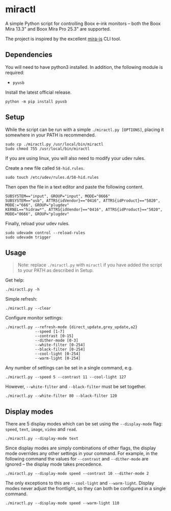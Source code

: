 # miractl

A simple Python script for controlling Boox e-ink monitors – both the Boox Mira 13.3" and Boox Mira Pro 25.3" are supported.

The project is inspired by the excellent [mira-js](https://github.com/ipodnerd3019/mira-js) CLI tool.

## Dependencies

You will need to have python3 installed. In addition, the following module is required:

- `pyusb`

Install the latest official release.

```
python -m pip install pyusb
```

## Setup

While the script can be run with a simple `./miractl.py [OPTIONS]`, placing it somewhere in your PATH is recommended.

```
sudo cp ./miractl.py /usr/local/bin/miractl
Sudo chmod 755 /usr/local/bin/miractl
```

If you are using linux, you will also need to modify your udev rules.

Create a new file called `58-hid.rules`.

```
sudo touch /etc/udev/rules.d/58-hid.rules
```

Then open the file in a text editor and paste the following content.

```
SUBSYSTEM=="input", GROUP="input", MODE="0666"
SUBSYSTEM=="usb", ATTRS{idVendor}=="0416", ATTRS{idProduct}=="5020", MODE:="666", GROUP="plugdev"
KERNEL=="hidraw*", ATTRS{idVendor}=="0416", ATTRS{idProduct}=="5020", MODE="0666", GROUP="plugdev"
```

Finally, reload your udev rules.

```
sudo udevadm control --reload-rules
sudo udevadm trigger
```

## Usage

> Note: replace `./miractl.py` with `miractl` if you have added the script to your PATH as described in Setup.

Get help:

```
./miractl.py -h
```

Simple refresh:

```
./miractl.py --clear
```

Configure monitor settings:

```
./miractl.py --refresh-mode {direct_update,grey_update,a2}
             --speed [1-7]
             --contrast [0-15]
             --dither-mode [0-3]
             --white-filter [0-254]
             --black-filter [0-254]
             --cool-light [0-254]
             --warm-light [0-254]
```

Any number of settings can be set in a single command, e.g.

```
./miractl.py --speed 5 --contrast 11 --cool-light 127
```

However, `--white-filter` and `--black-filter` must be set together.

```
./miractl.py --white-filter 80 --black-filter 120
```

## Display modes

There are 5 display modes which can be set using the `--display-mode` flag: `speed`, `text`, `image`, `video` and `read`.

```
./miractl.py --display-mode text
```

Since display modes are simply combinations of other flags, the display mode overrides any other settings in your command. For example, in the following command the values for `--contrast` and `--dither-mode` are ignored – the display mode takes precedence.

```
./miractl.py --display-mode speed --contrast 10 --dither-mode 2
```

The only exceptions to this are `--cool-light` and `--warm-light`. Display modes never adjust the frontlight, so they can both be configured in a single command.

```
./miractl.py --display-mode speed --warm-light 110
```
